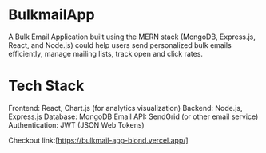 # BulkmailApp

A Bulk Email Application built using the MERN stack (MongoDB, Express.js, React, and Node.js) could help users send personalized bulk emails efficiently, manage mailing lists, track open and click rates.

# Tech Stack
Frontend: React, Chart.js (for analytics visualization)
Backend: Node.js, Express.js
Database: MongoDB
Email API: SendGrid (or other email service)
Authentication: JWT (JSON Web Tokens)

Checkout link:[https://bulkmail-app-blond.vercel.app/]
